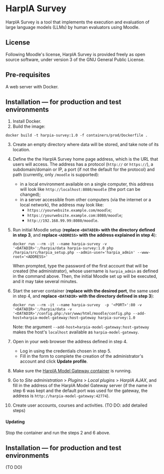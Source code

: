 # HarpIA Survey

HarpIA Survey is a tool that implements the execution and evaluation of
large language models (LLMs) by human evaluators using Moodle.

## License

Following Moodle's license,
HarpIA Survey is provided freely as open source software,
under version 3 of the GNU General Public License.

## Pre-requisites

A web server with Docker.

## Installation — for production and test environments

1. Install Docker.
2. Build the image:

```shell
docker build -t harpia-survey:1.0 -f containers/prod/Dockerfile .
```

3. Create an empty directory where data will be stored,
   and take note of its location.

4. Define the the HarpIA Survey home page address, which is the URL that
   users will access. The address has a protocol (`http://` or
   `https://`), a subdomain/domain or IP, a port (if not the default for
   the protocol) and path (currently, only `/moodle` is supported):

   - in a local environment available on a single
     computer, this address will look like `http://localhost:8080/moodle`
     (the port can be changed);
   - in a server accessible from other computers
     (via the internet or a local network), the address may look like:
     - `https://yourwebsite.example.com/moodle`;
     - `https://yourwebsite.example.com:8080/moodle`;
     - `http://192.168.99.99:8080/moodle`.

5. Run initial Moodle setup
   (**replace `<DATADIR>` with the directory defined in step 3**, and
   **replace `<ADDRESS>` with the address explained in step 4**):

   ```shell
   docker run --rm -it --name harpia-survey -v '<DATADIR>':/harpia/data harpia-survey:1.0 php /harpia/src/harpia_setup.php --admin-user='harpia_admin' --www-root='<ADDRESS>'
   ```

   When prompted, type the password of the first account that will
   be created (the administrator), whose username is `harpia_admin` as defined
   in the command above.
   Then, the initial Moodle set up will be executed, and it may take several minutes.

6. Start the server container
   (**replace <PORT> with the desired port**, the same used in step 4, and
   **replace `<DATADIR>` with the directory defined in step 3**):

   ```shell
   docker run --rm -it --name harpia-survey  -p '<PORT>':80 -v '<DATADIR>':/harpia/data -v '<DATADIR>'/config.php:/var/www/html/moodle/config.php --add-host=harpia-model-gateway:host-gateway harpia-survey:1.0
   ```

   Note: the argument `--add-host=harpia-model-gateway:host-gateway` makes the host's
   `localhost` available as `harpia-model-gateway`.

7. Open in your web browser the address defined in step 4.

   - Log in using the credentials chosen in step 5.
   - Fill in the form to complete the creation of the administrator's account and
     click **Update profile**.

8. Make sure the [HarpIA Model Gateway container](../../../HarpIA_Model_Gateway)
   is running.

9. Go to _Site administration_ > _Plugins_ > _Local plugins_ > _HarpIA AJAX_,
   and fill in the address of the HarpIA Model Gateway server
   (if the name in step 6 was kept and the default port was used for the gateway,
   the address is `http://harpia-model-gateway:42774`).

10. Create user accounts, courses and activities. (TO DO: add detailed steps)

#### Updating

Stop the container and run the steps 2 and 6 above.

## Installation — for production and test environments

(TO DO)
